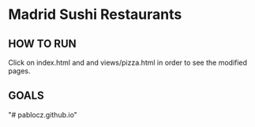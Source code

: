 # Madrid Sushi Restaurants

## HOW TO RUN

Click on index.html and and views/pizza.html in order to see the modified pages.

## GOALS


"# pablocz.github.io" 
